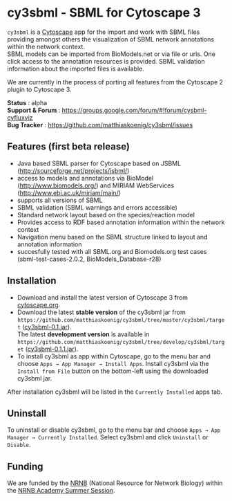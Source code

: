 # cy3sbml - SBML for Cytoscape 3

`cy3sbml` is a [Cytoscape](http://www.cytoscape.org) app for the import and work with SBML files providing amongst others the 
visualization of SBML network annotations within the network context.  
SBML models can be imported from BioModels.net or via file or urls. One click access to the annotation
resources is provided. SBML validation information about the imported files is available.

We are currently in the process of porting all features from the Cytoscape 2 plugin to Cytoscape 3.

**Status** : alpha  
**Support & Forum** : https://groups.google.com/forum/#!forum/cysbml-cyfluxviz  
**Bug Tracker** : https://github.com/matthiaskoenig/cy3sbml/issues  

## Features (first beta release)
* Java based SBML parser for Cytoscape based on JSBML (http://sourceforge.net/projects/jsbml/)
* access to models and annotations via BioModel 
  (http://www.biomodels.org/) and MIRIAM WebServices (http://www.ebi.ac.uk/miriam/main/)
* supports all versions of SBML
* SBML validation (SBML warnings and errors accessible)
* Standard network layout based on the species/reaction model
* Provides access to RDF based annotation information within
  the network context
* Navigation menu based on the SBML structure linked to layout 
  and annotation information
* succesfully tested with all SBML.org and Biomodels.org test
  cases (sbml-test-cases-2.0.2, BioModels_Database-r28)

## Installation
* Download and install the latest version of Cytoscape 3 from [cytoscape.org](http://www.cytoscape.org/).  
* Download the latest **stable version** of the cy3sbml jar from `https://github.com/matthiaskoenig/cy3sbml/tree/master/cy3sbml/target` ([cy3sbml-0.1.jar](https://github.com/matthiaskoenig/cy3sbml/blob/master/cy3sbml/target/cy3sbml-0.1.jar?raw=true)).  
The latest **development version** is available in `https://github.com/matthiaskoenig/cy3sbml/tree/develop/cy3sbml/target` ([cy3sbml-0.1.1.jar](https://github.com/matthiaskoenig/cy3sbml/blob/develop/cy3sbml/target/cy3sbml-0.1.1.jar?raw=true)).
* To install cy3sbml as app within Cytoscape, go to the menu bar and choose `Apps → App Manager → Install Apps`. Install cy3sbml via the `Install from File` button on the bottom-left using the downloaded cy3sbml jar.

After installation cy3sbml will be listed in the `Currently Installed` apps tab.

## Uninstall
To uninstall or disable cy3sbml, go to the menu bar and choose `Apps → App Manager → Currently Installed`. Select cy3sbml and click `Uninstall` or `Disable`.

## Funding
We are funded by the [NRNB](http://nrnb.org) (National Resource for Network Biology) within the [NRNB Academy Summer Session](http://nrnb.org/gsoc.html). 